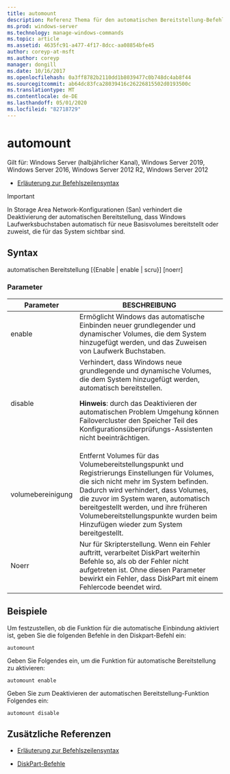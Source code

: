 ```yaml
---
title: automount
description: Referenz Thema für den automatischen Bereitstellung-Befehl, mit dem die Funktion "automatischen Bereitstellung" aktiviert oder deaktiviert wird.
ms.prod: windows-server
ms.technology: manage-windows-commands
ms.topic: article
ms.assetid: 4635fc91-a477-4f17-8dcc-aa08854bfe45
author: coreyp-at-msft
ms.author: coreyp
manager: dongill
ms.date: 10/16/2017
ms.openlocfilehash: 0a3ff8782b2110dd1b8039477c0b748dc4ab8f44
ms.sourcegitcommit: ab64dc83fca28039416c26226815502d0193500c
ms.translationtype: MT
ms.contentlocale: de-DE
ms.lasthandoff: 05/01/2020
ms.locfileid: "82718729"
---
```

# <a name="automount"></a>automount

Gilt für: Windows Server (halbjährlicher Kanal), Windows Server 2019, Windows Server 2016, Windows Server 2012 R2, Windows Server 2012

- [Erläuterung zur Befehlszeilensyntax](command-line-syntax-key.md)

> [!IMPORTANT]
> In Storage Area Network-Konfigurationen (San) verhindert die Deaktivierung der automatischen Bereitstellung, dass Windows Laufwerksbuchstaben automatisch für neue Basisvolumes bereitstellt oder zuweist, die für das System sichtbar sind.

## <a name="syntax"></a>Syntax

automatischen Bereitstellung [{Enable | enable | scru}] [noerr]

### <a name="parameters"></a>Parameter

| Parameter | BESCHREIBUNG |
| --------- | ----------- |
| enable | Ermöglicht Windows das automatische Einbinden neuer grundlegender und dynamischer Volumes, die dem System hinzugefügt werden, und das Zuweisen von Laufwerk Buchstaben. |
| disable | Verhindert, dass Windows neue grundlegende und dynamische Volumes, die dem System hinzugefügt werden, automatisch bereitstellen.<p>**Hinweis**: durch das Deaktivieren der automatischen Problem Umgehung können Failovercluster den Speicher Teil des Konfigurationsüberprüfungs-Assistenten nicht beeinträchtigen. |
| volumebereinigung | Entfernt Volumes für das Volumebereitstellungspunkt und Registrierungs Einstellungen für Volumes, die sich nicht mehr im System befinden. Dadurch wird verhindert, dass Volumes, die zuvor im System waren, automatisch bereitgestellt werden, und ihre früheren Volumebereitstellungspunkte wurden beim Hinzufügen wieder zum System bereitgestellt. |
| Noerr | Nur für Skripterstellung. Wenn ein Fehler auftritt, verarbeitet DiskPart weiterhin Befehle so, als ob der Fehler nicht aufgetreten ist. Ohne diesen Parameter bewirkt ein Fehler, dass DiskPart mit einem Fehlercode beendet wird. |

## <a name="examples"></a>Beispiele

Um festzustellen, ob die Funktion für die automatische Einbindung aktiviert ist, geben Sie die folgenden Befehle in den Diskpart-Befehl ein:

```
automount
```

Geben Sie Folgendes ein, um die Funktion für automatische Bereitstellung zu aktivieren:

```
automount enable
```

Geben Sie zum Deaktivieren der automatischen Bereitstellung-Funktion Folgendes ein:

```
automount disable
```

## <a name="additional-references"></a>Zusätzliche Referenzen

- [Erläuterung zur Befehlszeilensyntax](command-line-syntax-key.md)

- [DiskPart-Befehle](https://docs.microsoft.com/previous-versions/windows/it-pro/windows-server-2012-r2-and-2012/cc770877(v%3dws.11))
